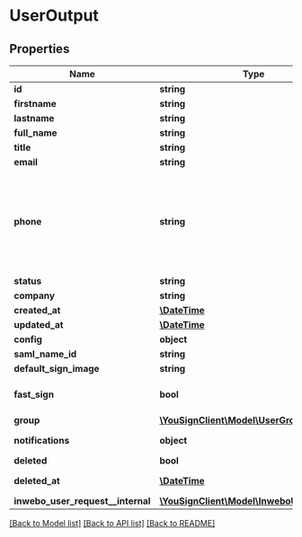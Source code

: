 # UserOutput

## Properties
Name | Type | Description | Notes
------------ | ------------- | ------------- | -------------
**id** | **string** | Object&#x27;s ID | [optional] 
**firstname** | **string** | User&#x27;s firstname | 
**lastname** | **string** | User&#x27;s lastname | 
**full_name** | **string** | User&#x27;s full name | [optional] 
**title** | **string** | User&#x27;s title | [optional] 
**email** | **string** | User&#x27;s email address | 
**phone** | **string** | User&#x27;s phone number (mobiles and landline telephones are supported). Phone number must be formatted to E164 (https://en.wikipedia.org/wiki/E.164) which includes the symbol &#x27;+&#x27; and the country code. For example : +33612131315. All countries are supported. | [optional] 
**status** | **string** | User&#x27;s status | [optional] 
**company** | **string** | Company&#x27;s ID | [optional] 
**created_at** | [**\DateTime**](\DateTime.md) | Created date of the object | [optional] 
**updated_at** | [**\DateTime**](\DateTime.md) | Updated date of the object | [optional] 
**config** | **object** |  | [optional] 
**saml_name_id** | **string** | ID of SAML | [optional] 
**default_sign_image** | **string** | ID of the default sign image. | [optional] 
**fast_sign** | **bool** | Defines if the fast signature is available for the user on the Yousign application | [optional] 
**group** | [**\YouSignClient\Model\UserGroup**](UserGroup.md) |  | [optional] 
**notifications** | **object** | Defines if the notifications are enable ou disable for entities | [optional] 
**deleted** | **bool** | Defines if the User is deleted or not | [optional] 
**deleted_at** | [**\DateTime**](\DateTime.md) | Defines the date where the user has been deleted | [optional] 
**inwebo_user_request__internal** | [**\YouSignClient\Model\InweboUserRequest**](InweboUserRequest.md) |  | [optional] 

[[Back to Model list]](../README.md#documentation-for-models) [[Back to API list]](../README.md#documentation-for-api-endpoints) [[Back to README]](../README.md)

